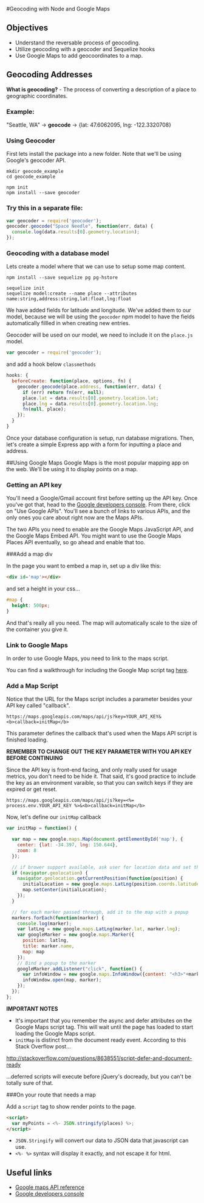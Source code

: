 #Geocoding with Node and Google Maps

## Objectives

* Understand the reversable process of geocoding.
* Utilize geocoding with a geocoder and Sequelize hooks
* Use Google Maps to add geocoordinates to a map.

## Geocoding Addresses

**What is geocoding?** - The process of converting a description of a place to geographic coordinates.

### Example:

"Seattle, WA" -> **geocode** -> {lat: 47.6062095, lng: -122.3320708}

### Using Geocoder
First lets install the package into a new folder. Note that we'll be using Google's geocoder API.

```
mkdir geocode_example
cd geocode_example

npm init
npm install --save geocoder
```

### Try this in a separate file:

```js
var geocoder = require('geocoder');
geocoder.geocode("Space Needle", function(err, data) {
  console.log(data.results[0].geometry.location);
});
```

### Geocoding with a database model

Lets create a model where that we can use to setup some map content.

```
npm install --save sequelize pg pg-hstore

sequelize init
sequelize model:create --name place --attributes name:string,address:string,lat:float,lng:float
```

We have added fields for latitude and longitude. We've added them to our
model, because we will be using the `geocoder` npm model to have the
fields automatically fillled in when creating new entries.

Geocoder will be used on our model, we need to include it on the `place.js` model.

```js
var geocoder = require('geocoder');
```

and add a hook below `classmethods`

```js
hooks: {
  beforeCreate: function(place, options, fn) {
    geocoder.geocode(place.address, function(err, data) {
      if (err) return fn(err, null);
      place.lat = data.results[0].geometry.location.lat;
      place.lng = data.results[0].geometry.location.lng;
      fn(null, place);
    });
  }
}
```

Once your database configuration is setup, run database migrations. Then, let's create a simple Express app with a form for inputting a place and address.

##Using Google Maps
Google Maps is the most popular mapping app on the web. We'll be using it to display points on a map.

### Getting an API key
You'll need a Google/Gmail account first before setting up the API key. Once you've got that, head to the [Google developers console](https://console.developers.google.com/). From there, click on "Use Google APIs". You'll see a bunch of links to various APIs, and the only ones you care about right now are the Maps APIs.

The two APIs you need to enable are the Google Maps JavaScript API, and the Google Maps Embed API. You might want to use the Google Maps Places API eventually, so go ahead and enable that too.

###Add a map div

In the page you want to embed a map in, set up a div like this:

```html
<div id='map'></div>
```

and set a height in your css...

```css
#map {
  height: 500px;
}
```

And that's really all you need. The map will automatically scale to the size of the container you give it.

### Link to Google Maps

In order to use Google Maps, you need to link to the maps script.

You can find a walkthrough for including the Google Map script tag [here](https://developers.google.com/maps/documentation/javascript/tutorial).

### Add a Map Script
Notice that the URL for the Maps script includes a parameter besides your API key called "callback".

`https://maps.googleapis.com/maps/api/js?key=YOUR_API_KEY&<b>callback=initMap</b>`

This parameter defines the callback that's used when the Maps API script is finished loading.

**REMEMBER TO CHANGE OUT THE KEY PARAMETER WITH YOU API KEY BEFORE CONTINUING**

Since the API key is front-end facing, and only really used for usage metrics, you don't need to be hide it. That said, it's good practice to include the key as an environment varaible, so that you can switch keys if they are expired or get reset.

`https://maps.googleapis.com/maps/api/js?key=<%= process.env.YOUR_API_KEY %>&<b>callback=initMap</b>`

Now, let's define our `initMap` callback

```js
var initMap = function() {

  var map = new google.maps.Map(document.getElementById('map'), {
    center: {lat: -34.397, lng: 150.644},
    zoom: 8
  });

  // if brower support available, ask user for location data and set the map view
  if (navigator.geolocation) {
    navigator.geolocation.getCurrentPosition(function(position) {
      initialLocation = new google.maps.LatLng(position.coords.latitude, position.coords.longitude);
      map.setCenter(initialLocation);
    });
  }

  // for each marker passed through, add it to the map with a popup
  markers.forEach(function(marker) {
    console.log(marker);
    var latLng = new google.maps.LatLng(marker.lat, marker.lng);
    var googleMarker = new google.maps.Marker({
      position: latlng,
      title: marker.name,
      map: map
    });
    // Bind a popup to the marker
    googleMarker.addListener("click", function() {
      var infoWindow = new google.maps.InfoWindow({content: "<h3>"+marker.name+"</h3>"});
      infoWindow.open(map, marker);
    });
  });
};
```

**IMPORTANT NOTES**

* It's important that you remember the async and defer attributes on the Google Maps script tag. This will wait until the page has loaded to start loading the Google Maps script.
* `initMap` is distinct from the document ready event. According to this Stack Overflow post...

http://stackoverflow.com/questions/8638551/script-defer-and-document-ready

...deferred scripts will execute before jQuery's docready, but you can't be totally sure of that.

###On your route that needs a map

Add a `script` tag to show render points to the page.

```html
<script>
  var myPoints = <%- JSON.stringify(places) %>;
</script>
```

* `JSON.Stringify` will convert our data to JSON data that javascript can use.
* `<%- %>` syntax will display it exactly, and not escape it for html.

## Useful links

* [Google maps API reference](https://developers.google.com/maps/documentation/javascript/reference?hl=en)
* [Google developers console](https://console.developers.google.com/)
